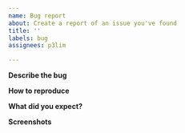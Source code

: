 ```yaml
---
name: Bug report
about: Create a report of an issue you've found
title: ''
labels: bug
assignees: p3lim

---
```


**Describe the bug**
<!-- A clear and concise description of what the bug is. -->

**How to reproduce**
<!-- A minimal required method of reproducing the bug -->

**What did you expect?**
<!-- A clear and concise description of what you expected to happen. -->

**Screenshots**
<!-- If applicable, add screenshots to help explain your problem. -->
